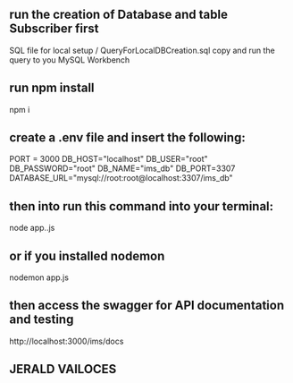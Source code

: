 <!-- THIS IS FOR EXAMINATION ONLY -->

<!-- IMS Home Phone Subscriber Service -->

## run the creation of Database and table Subscriber first
SQL file for local setup / QueryForLocalDBCreation.sql
copy and run the query to you MySQL Workbench
## run npm install
npm i
## create a .env file and insert the following:
PORT = 3000
DB_HOST="localhost"
DB_USER="root"
DB_PASSWORD="root"
DB_NAME="ims_db"
DB_PORT=3307
DATABASE_URL="mysql://root:root@localhost:3307/ims_db"

## then into run this command into your terminal:
node app..js

## or if you installed nodemon
nodemon app.js

## then access the swagger for API documentation and testing
http://localhost:3000/ims/docs

## JERALD VAILOCES
